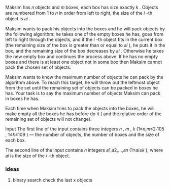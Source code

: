 Maksim has 𝑛
objects and 𝑚
boxes, each box has size exactly 𝑘
. Objects are numbered from 1
to 𝑛
in order from left to right, the size of the 𝑖
-th object is 𝑎𝑖
.

Maksim wants to pack his objects into the boxes and he will pack objects by the following algorithm: he takes one of the
empty boxes he has, goes from left to right through the objects, and if the 𝑖
-th object fits in the current box (the remaining size of the box is greater than or equal to 𝑎𝑖
), he puts it in the box, and the remaining size of the box decreases by 𝑎𝑖
. Otherwise he takes the new empty box and continues the process above. If he has no empty boxes and there is at least
one object not in some box then Maksim cannot pack the chosen set of objects.

Maksim wants to know the maximum number of objects he can pack by the algorithm above. To reach this target, he will
throw out the leftmost object from the set until the remaining set of objects can be packed in boxes he has. Your task
is to say the maximum number of objects Maksim can pack in boxes he has.

Each time when Maksim tries to pack the objects into the boxes, he will make empty all the boxes he has before do it (
and the relative order of the remaining set of objects will not change).

Input
The first line of the input contains three integers 𝑛
, 𝑚
, 𝑘
(1≤𝑛,𝑚≤2⋅105
, 1≤𝑘≤109
) — the number of objects, the number of boxes and the size of each box.

The second line of the input contains 𝑛
integers 𝑎1,𝑎2,…,𝑎𝑛
(1≤𝑎𝑖≤𝑘
), where 𝑎𝑖
is the size of the 𝑖
-th object.

### ideas

1. binary search check the last x objects